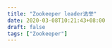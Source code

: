 ```yaml
---
title: "Zookeeper leader选举"
date: 2020-03-08T10:21:43+08:00
draft: false
tags: ["Zookeeper"]
---
```


